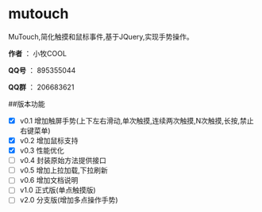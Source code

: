 # mutouch

MuTouch,简化触摸和鼠标事件,基于JQuery,实现手势操作。

**作者** ： 小牧COOL

**QQ号** ： 895355044

**QQ群** ： 206683621

##版本功能
- [X] v0.1 增加触屏手势(上下左右滑动,单次触摸,连续两次触摸,N次触摸,长按,禁止右键菜单)
- [X] v0.2 增加鼠标支持
- [X] v0.3 性能优化
- [ ] v0.4 封装原始方法提供接口
- [ ] v0.5 增加上拉加载,下拉刷新
- [ ] v0.6 增加文档说明
- [ ] v1.0 正式版(单点触摸版)
- [ ] v2.0 分支版(增加多点操作手势)